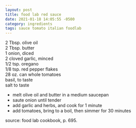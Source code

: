```yaml
---
layout: post
title: food lab red sauce
date: 2021-01-18 14:05:55 -0500
category: ingredients
tags: sauce tomato italian foodlab
---
```


2 Tbsp. olive oil  
2 Tbsp. butter  
1 onion, diced  
2 cloved garlic, minced  
1/2 tsp. oregano  
1/8 tsp. red pepper flakes  
28 oz. can whole tomatoes  
basil, to taste  
salt to taste  
* melt olive oil and butter in a medium saucepan
* saute onion until tender
* add garlic and herbs, and cook for 1 minute
* add tomatoes, bring to a boil, then simmer for 30 minutes

source: food lab cookbook, p. 695.
